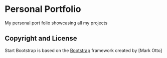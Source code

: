 
# Personal Portfolio

My personal port folio showcasing all my projects

## Copyright and License

Start Bootstrap is based on the [Bootstrap](http://getbootstrap.com/) framework created by [Mark Otto]


